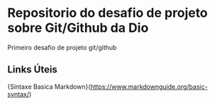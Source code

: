 # Repositorio do desafio de projeto sobre Git/Github da Dio
Primeiro desafio de projeto git/github


## Links Úteis

{Sintaxe Basica Markdown}(https://www.markdownguide.org/basic-syntax/)
